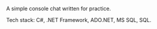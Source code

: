 A simple console chat written for practice. 

Tech stack:
C#,
.NET Framework,
ADO.NET,
MS SQL,
SQL.
